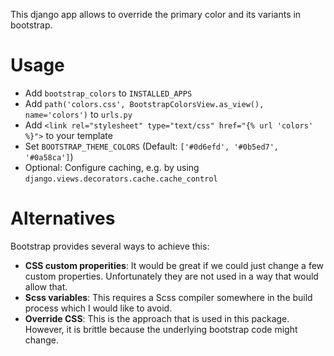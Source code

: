 This django app allows to override the primary color and its variants in
bootstrap.

# Usage

-   Add `bootstrap_colors` to `INSTALLED_APPS`
-   Add `path('colors.css', BootstrapColorsView.as_view(), name='colors')` to
    `urls.py`
-   Add `<link rel="stylesheet" type="text/css" href="{% url 'colors' %}">` to
    your template
-   Set `BOOTSTRAP_THEME_COLORS` (Default: `['#0d6efd', '#0b5ed7', '#0a58ca']`)
-   Optional: Configure caching, e.g. by using
    `django.views.decorators.cache.cache_control`

# Alternatives

Bootstrap provides several ways to achieve this:

-   **CSS custom properities**: It would be great if we could just change a few
    custom properties. Unfortunately they are not used in a way that would
    allow that.
-   **Scss variables**: This requires a Scss compiler somewhere in the build
    process which I would like to avoid.
-   **Override CSS**: This is the approach that is used in this package.
    However, it is brittle because the underlying bootstrap code might change.

